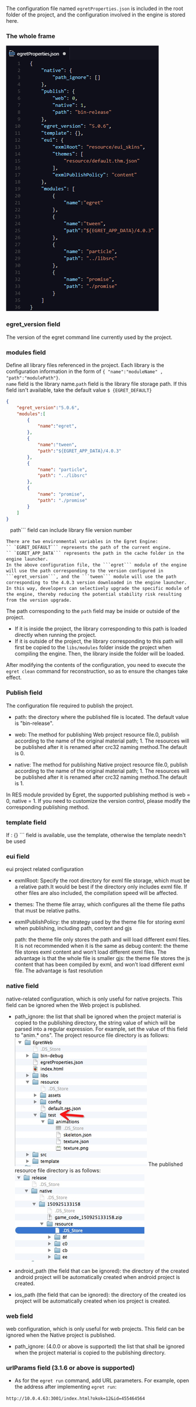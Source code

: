 
The configuration file named ```egretProperties.json``` is included in the root folder of the project, and the configuration involved in the engine is stored here.

### The whole frame

![image](5604f755ba98b.png)

### egret_version field

The version of the egret command line currently used by the project.

### modules field

Define all library files referenced in the project.
Each library is the configuration information in the form of ```{ "name":"moduleName" , "path":"modulePath"}```.	
```name``` field is the library name.```path``` field is the library file storage path. If this field isn't available, take the default value ```$ {EGRET_DEFAULT}```

``` json
{
	"egret_version":"5.0.6",
	"modules":[
		{
			"name":"egret",
		},
		{
			"name":"tween",
			"path":"${EGRET_APP_DATA}/4.0.3"
		},
		{
			"name": "particle",
			"path": "../libsrc"
		},
		{
			"name": "promise",
			"path": "./promise"
		}
	]
}
```

`` `` path``` field can include library file version number

	There are two environmental variables in the Egret Engine:
	`` `EGRET_DEFAULT``` represents the path of the current engine.
	`` `EGRET_APP_DATA``` represents the path in the cache folder in the engine launcher.
	In the above configuration file, the ```egret``` module of the engine will use the path corresponding to the version configured in ```egret_version```, and the ```tween``` module will use the path corresponding to the 4.0.3 version downloaded in the engine launcher.
	In this way, developers can selectively upgrade the specific module of the engine, thereby reducing the potential stability risk resulting from the version upgrade.


The path corresponding to the ```path``` field may be inside or outside of the project. 

* If it is inside the project, the library corresponding to this path is loaded directly when running the project.
* If it is outside of the project, the library corresponding to this path will first be copied to the ```libs/modules``` folder inside the project when compiling the engine. Then, the library inside the folder will be loaded.

After modifying the contents of the configuration, you need to execute the ```egret clean``` command for reconstruction, so as to ensure the changes take effect.

### Publish field
The configuration file required to publish the project.

* path: the directory where the published file is located. The default value is "bin-release".

* web: The method for publishing Web project resource file.0, publish according to the name of the original material path; 1. The resources will be published after it is renamed after crc32 naming method.The default is 0.

* native: The method for publishing Native project resource file.0, publish according to the name of the original material path; 1. The resources will be published after it is renamed after crc32 naming method.The default is 1.

In RES module provided by Egret, the supported publishing method is web = 0, native = 1. If you need to customize the version control, please modify the corresponding publishing method.

### template field
If : {} ``` field is available, use the template, otherwise the template needn't be used

### eui field
eui project related configuration

* exmlRoot:  Specify the root directory for exml file storage, which must be a relative path.It would be best if the directory only includes exml file. If other files are also included, the compilation speed will be affected.

* themes: The theme file array, which configures all the theme file paths that must be relative paths.

* exmlPublishPolicy: the strategy used by the theme file for storing exml when publishing, including path, content and gjs


	path: the theme file only stores the path and will load different exml files. It is not recommended when it is the same as debug
	content: the theme file stores exml content and won’t load different exml files. The advantage is that the whole file is smaller
	gjs: the theme file stores the js content that has been compiled by exml, and won’t load different exml file. The advantage is fast resolution


### native field
native-related configuration, which is only useful for native projects. This field can be ignored when the Web project is published.

* path_ignore: the list that shall be ignored when the project material is copied to the publishing directory, the string value of which will be parsed into a regular expression.
For example, set the value of this field to "anim.* ons".
The project resource file directory is as follows:
![image](5604f756594ae.png) 
The published resource file directory is as follows:
![image](5604f7562d513.png)

* android_path (the field that can be ignored): the directory of the created android project will be automatically created when android project is created.

* ios_path (the field that can be ignored): the directory of the created ios project will be automatically created when ios project is created.

### web field
web configuration, which is only useful for web projects. This field can be ignored when the Native project is published.
* path_ignore: (4.0.0 or above is supported) the list that shall be ignored when the project material is copied to the publishing directory.


### urlParams field (3.1.6 or above is supported)

* As for the ```egret run``` command, add URL parameters. For example, open the address after implementing ```egret run```:

```http://10.0.4.63:3001/index.html?okok=12&id=455464564```

